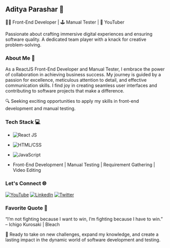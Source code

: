 ## Aditya Parashar 🚀

👨‍💻 Front-End Developer | 🕹️ Manual Tester | 🎥 YouTuber

Passionate about crafting immersive digital experiences and ensuring software quality. A dedicated team player with a knack for creative problem-solving.

### About Me 🌟

As a ReactJS Front-End Developer and Manual Tester, I embrace the power of collaboration in achieving business success. My journey is guided by a passion for excellence, meticulous attention to detail, and effective communication skills. I find joy in creating seamless user interfaces and contributing to software projects that make a difference.

🔍 Seeking exciting opportunities to apply my skills in front-end development and manual testing.

### Tech Stack 💻

- ![React JS](https://img.shields.io/badge/-React%20JS-blue?style=flat-square&logo=react&logoColor=white)
- ![HTML/CSS](https://img.shields.io/badge/-HTML%2FCSS-orange?style=flat-square&logo=html5&logoColor=white)
- ![JavaScript](https://img.shields.io/badge/-JavaScript-yellow?style=flat-square&logo=javascript&logoColor=white)

- Front-End Development | Manual Testing | Requirement Gathering | Video Editing

### Let's Connect 🌐

[![YouTube](https://img.shields.io/badge/YouTube-Brolyonic-red?style=flat-square&logo=youtube)](https://www.youtube.com/c/Brolyonic)
[![LinkedIn](https://img.shields.io/badge/LinkedIn-Aditya%20Parashar-blue?style=flat-square&logo=linkedin)](https://www.linkedin.com/in/aditya-brolyonic/)
[![Twitter](https://img.shields.io/badge/Twitter-Brolyonic-blue?style=flat-square&logo=twitter)](https://twitter.com/Brolyonic)

### Favorite Quote 🌌

“I’m not fighting because I want to win, I’m fighting because I have to win.”  
– Ichigo Kurosaki | Bleach

🚀 Ready to take on new challenges, expand my knowledge, and create a lasting impact in the dynamic world of software development and testing.
